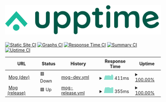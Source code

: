 # [![Upptime](./assets/logo.svg)](http://mog-status.elchronicle.io)

[![Static Site CI](https://github.com/cravemob/mog-status/workflows/Static%20Site%20CI/badge.svg)](https://github.com/cravemob/mog-status/actions?query=workflow%3A%22Static+Site+CI%22)
[![Graphs CI](https://github.com/cravemob/mog-status/workflows/Graphs%20CI/badge.svg)](https://github.com/cravemob/mog-status/actions?query=workflow%3A%22Graphs+CI%22)
[![Response Time CI](https://github.com/cravemob/mog-status/workflows/Response%20Time%20CI/badge.svg)](https://github.com/cravemob/mog-status/actions?query=workflow%3A%22Response+Time+CI%22)
[![Summary CI](https://github.com/cravemob/mog-status/workflows/Summary%20CI/badge.svg)](https://github.com/cravemob/mog-status/actions?query=workflow%3A%22Summary+CI%22)
[![Uptime CI](https://github.com/cravemob/mog-status/workflows/Uptime%20CI/badge.svg)](https://github.com/cravemob/mog-status/actions?query=workflow%3A%22Uptime+CI%22)

<!--start: status pages-->
<!-- This summary is generated by Upptime (https://github.com/upptime/upptime) -->
<!-- Do not edit this manually, your changes will be overwritten -->
<!-- prettier-ignore -->
| URL | Status | History | Response Time | Uptime |
| --- | ------ | ------- | ------------- | ------ |
| <img alt="" src="https://favicons.githubusercontent.com/ec2-13-125-98-107.ap-northeast-2.compute.amazonaws.com" height="13"> [Mog (dev)](http://ec2-13-125-98-107.ap-northeast-2.compute.amazonaws.com:30000) | 🟥 Down | [mog-dev.yml](https://github.com/Cravemob/mog-status/commits/master/history/mog-dev.yml) | <details><summary><img alt="Response time graph" src="./graphs/mog-dev/response-time-week.png" height="20"> 411ms</summary><br><a href="https://mog-status.elchronicle.io/history/mog-dev"><img alt="Response time 1016" src="https://img.shields.io/endpoint?url=https%3A%2F%2Fraw.githubusercontent.com%2FCravemob%2Fmog-status%2Fmaster%2Fapi%2Fmog-dev%2Fresponse-time.json"></a><br><a href="https://mog-status.elchronicle.io/history/mog-dev"><img alt="24-hour response time 374" src="https://img.shields.io/endpoint?url=https%3A%2F%2Fraw.githubusercontent.com%2FCravemob%2Fmog-status%2Fmaster%2Fapi%2Fmog-dev%2Fresponse-time-day.json"></a><br><a href="https://mog-status.elchronicle.io/history/mog-dev"><img alt="7-day response time 411" src="https://img.shields.io/endpoint?url=https%3A%2F%2Fraw.githubusercontent.com%2FCravemob%2Fmog-status%2Fmaster%2Fapi%2Fmog-dev%2Fresponse-time-week.json"></a><br><a href="https://mog-status.elchronicle.io/history/mog-dev"><img alt="30-day response time 429" src="https://img.shields.io/endpoint?url=https%3A%2F%2Fraw.githubusercontent.com%2FCravemob%2Fmog-status%2Fmaster%2Fapi%2Fmog-dev%2Fresponse-time-month.json"></a><br><a href="https://mog-status.elchronicle.io/history/mog-dev"><img alt="1-year response time 1016" src="https://img.shields.io/endpoint?url=https%3A%2F%2Fraw.githubusercontent.com%2FCravemob%2Fmog-status%2Fmaster%2Fapi%2Fmog-dev%2Fresponse-time-year.json"></a></details> | <details><summary><a href="https://mog-status.elchronicle.io/history/mog-dev">100.00%</a></summary><a href="https://mog-status.elchronicle.io/history/mog-dev"><img alt="All-time uptime 98.25%" src="https://img.shields.io/endpoint?url=https%3A%2F%2Fraw.githubusercontent.com%2FCravemob%2Fmog-status%2Fmaster%2Fapi%2Fmog-dev%2Fuptime.json"></a><br><a href="https://mog-status.elchronicle.io/history/mog-dev"><img alt="24-hour uptime 99.99%" src="https://img.shields.io/endpoint?url=https%3A%2F%2Fraw.githubusercontent.com%2FCravemob%2Fmog-status%2Fmaster%2Fapi%2Fmog-dev%2Fuptime-day.json"></a><br><a href="https://mog-status.elchronicle.io/history/mog-dev"><img alt="7-day uptime 100.00%" src="https://img.shields.io/endpoint?url=https%3A%2F%2Fraw.githubusercontent.com%2FCravemob%2Fmog-status%2Fmaster%2Fapi%2Fmog-dev%2Fuptime-week.json"></a><br><a href="https://mog-status.elchronicle.io/history/mog-dev"><img alt="30-day uptime 100.00%" src="https://img.shields.io/endpoint?url=https%3A%2F%2Fraw.githubusercontent.com%2FCravemob%2Fmog-status%2Fmaster%2Fapi%2Fmog-dev%2Fuptime-month.json"></a><br><a href="https://mog-status.elchronicle.io/history/mog-dev"><img alt="1-year uptime 98.25%" src="https://img.shields.io/endpoint?url=https%3A%2F%2Fraw.githubusercontent.com%2FCravemob%2Fmog-status%2Fmaster%2Fapi%2Fmog-dev%2Fuptime-year.json"></a></details>
| <img alt="" src="https://favicons.githubusercontent.com/15.164.136.6" height="13"> [Mog (release)](http://15.164.136.6:30000) | 🟩 Up | [mog-release.yml](https://github.com/Cravemob/mog-status/commits/master/history/mog-release.yml) | <details><summary><img alt="Response time graph" src="./graphs/mog-release/response-time-week.png" height="20"> 355ms</summary><br><a href="https://mog-status.elchronicle.io/history/mog-release"><img alt="Response time 357" src="https://img.shields.io/endpoint?url=https%3A%2F%2Fraw.githubusercontent.com%2FCravemob%2Fmog-status%2Fmaster%2Fapi%2Fmog-release%2Fresponse-time.json"></a><br><a href="https://mog-status.elchronicle.io/history/mog-release"><img alt="24-hour response time 357" src="https://img.shields.io/endpoint?url=https%3A%2F%2Fraw.githubusercontent.com%2FCravemob%2Fmog-status%2Fmaster%2Fapi%2Fmog-release%2Fresponse-time-day.json"></a><br><a href="https://mog-status.elchronicle.io/history/mog-release"><img alt="7-day response time 355" src="https://img.shields.io/endpoint?url=https%3A%2F%2Fraw.githubusercontent.com%2FCravemob%2Fmog-status%2Fmaster%2Fapi%2Fmog-release%2Fresponse-time-week.json"></a><br><a href="https://mog-status.elchronicle.io/history/mog-release"><img alt="30-day response time 358" src="https://img.shields.io/endpoint?url=https%3A%2F%2Fraw.githubusercontent.com%2FCravemob%2Fmog-status%2Fmaster%2Fapi%2Fmog-release%2Fresponse-time-month.json"></a><br><a href="https://mog-status.elchronicle.io/history/mog-release"><img alt="1-year response time 357" src="https://img.shields.io/endpoint?url=https%3A%2F%2Fraw.githubusercontent.com%2FCravemob%2Fmog-status%2Fmaster%2Fapi%2Fmog-release%2Fresponse-time-year.json"></a></details> | <details><summary><a href="https://mog-status.elchronicle.io/history/mog-release">100.00%</a></summary><a href="https://mog-status.elchronicle.io/history/mog-release"><img alt="All-time uptime 100.00%" src="https://img.shields.io/endpoint?url=https%3A%2F%2Fraw.githubusercontent.com%2FCravemob%2Fmog-status%2Fmaster%2Fapi%2Fmog-release%2Fuptime.json"></a><br><a href="https://mog-status.elchronicle.io/history/mog-release"><img alt="24-hour uptime 100.00%" src="https://img.shields.io/endpoint?url=https%3A%2F%2Fraw.githubusercontent.com%2FCravemob%2Fmog-status%2Fmaster%2Fapi%2Fmog-release%2Fuptime-day.json"></a><br><a href="https://mog-status.elchronicle.io/history/mog-release"><img alt="7-day uptime 100.00%" src="https://img.shields.io/endpoint?url=https%3A%2F%2Fraw.githubusercontent.com%2FCravemob%2Fmog-status%2Fmaster%2Fapi%2Fmog-release%2Fuptime-week.json"></a><br><a href="https://mog-status.elchronicle.io/history/mog-release"><img alt="30-day uptime 100.00%" src="https://img.shields.io/endpoint?url=https%3A%2F%2Fraw.githubusercontent.com%2FCravemob%2Fmog-status%2Fmaster%2Fapi%2Fmog-release%2Fuptime-month.json"></a><br><a href="https://mog-status.elchronicle.io/history/mog-release"><img alt="1-year uptime 100.00%" src="https://img.shields.io/endpoint?url=https%3A%2F%2Fraw.githubusercontent.com%2FCravemob%2Fmog-status%2Fmaster%2Fapi%2Fmog-release%2Fuptime-year.json"></a></details>

<!--end: status pages-->
